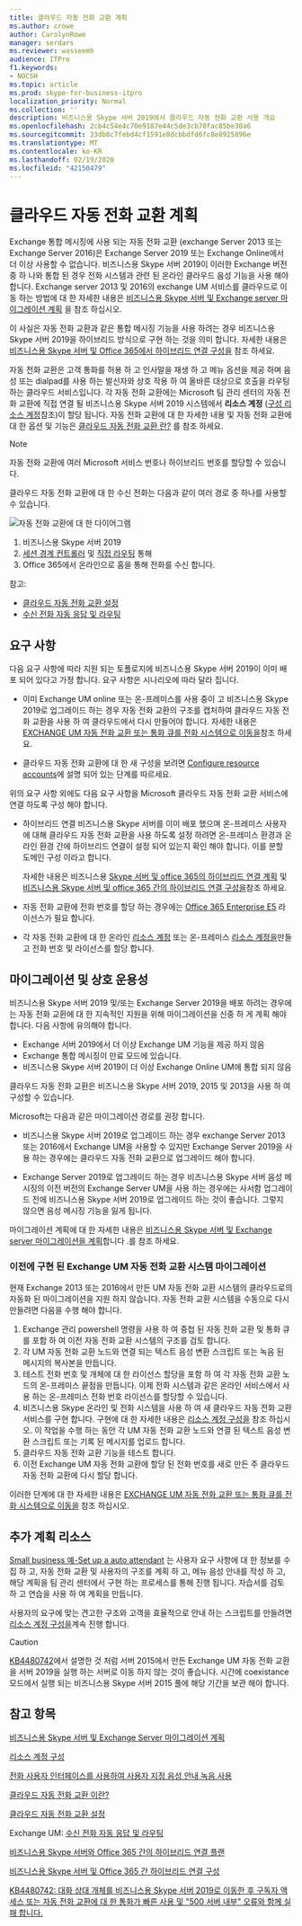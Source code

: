 ```yaml
---
title: 클라우드 자동 전화 교환 계획
ms.author: crowe
author: CarolynRowe
manager: serdars
ms.reviewer: wasseemh
audience: ITPro
f1.keywords:
- NOCSH
ms.topic: article
ms.prod: skype-for-business-itpro
localization_priority: Normal
ms.collection: ''
description: 비즈니스용 Skype 서버 2019에서 클라우드 자동 전화 교환 사용 개요
ms.openlocfilehash: 2cb4c54e4c70e9187e44c5de3cb70fac85be30a6
ms.sourcegitcommit: 33db8c7febd4cf1591e8dcbbdfd6fc8e8925896e
ms.translationtype: MT
ms.contentlocale: ko-KR
ms.lasthandoff: 02/19/2020
ms.locfileid: "42150479"
---
```

# <a name="plan-cloud-auto-attendants"></a>클라우드 자동 전화 교환 계획

Exchange 통합 메시징에 사용 되는 자동 전화 교환 (exchange Server 2013 또는 Exchange Server 2016)은 Exchange Server 2019 또는 Exchange Online에서 더 이상 사용할 수 없습니다. 비즈니스용 Skype 서버 2019이 이러한 Exchange 버전 중 하 나와 통합 된 경우 전화 시스템과 관련 된 온라인 클라우드 음성 기능을 사용 해야 합니다. Exchange server 2013 및 2016의 exchange UM 서비스를 클라우드로 이동 하는 방법에 대 한 자세한 내용은 [비즈니스용 Skype 서버 및 Exchange server 마이그레이션 계획](plan-um-migration.md) 을 참조 하십시오.

이 사실은 자동 전화 교환과 같은 통합 메시징 기능을 사용 하려는 경우 비즈니스용 Skype 서버 2019을 하이브리드 방식으로 구현 하는 것을 의미 합니다. 자세한 내용은 [비즈니스용 Skype 서버 및 Office 365에서 하이브리드 연결 구성을](configure-hybrid-connectivity.md) 참조 하세요.

자동 전화 교환은 고객 통화를 허용 하 고 인사말을 재생 하 고 메뉴 옵션을 제공 하며 음성 또는 dialpad를 사용 하는 발신자와 상호 작용 하 여 올바른 대상으로 호출을 라우팅하는 클라우드 서비스입니다. 각 자동 전화 교환에는 Microsoft 팀 관리 센터의 자동 전화 교환에 직접 연결 될 비즈니스용 Skype 서버 2019 시스템에서 **리소스 계정** ([구성 리소스 계정](configure-onprem-ra.md)참조)이 할당 됩니다. 자동 전화 교환에 대 한 자세한 내용 및 자동 전화 교환에 대 한 옵션 및 기능은 [클라우드 자동 전화 교환 란?](/SkypeForBusiness/what-is-phone-system-in-office-365/what-are-phone-system-auto-attendants.md) 를 참조 하세요.

> [!NOTE]
> 자동 전화 교환에 여러 Microsoft 서비스 번호나 하이브리드 번호를 할당할 수 있습니다.

클라우드 자동 전화 교환에 대 한 수신 전화는 다음과 같이 여러 경로 중 하나를 사용할 수 있습니다.

![자동 전화 교환에 대 한 다이어그램](../../SfBServer2019/media/AA-plan-concept.png)

1. 비즈니스용 Skype 서버 2019
2. [세션 경계 컨트롤러](/MicrosoftTeams/direct-routing-border-controllers.md) 및 [직접 라우팅](/MicrosoftTeams/direct-routing-plan.md) 통해
3. Office 365에서 온라인으로 홈을 통해 전화를 수신 합니다.

참고:

- [클라우드 자동 전화 교환 설정](/microsoftteams/create-a-phone-system-auto-attendant)
- [수신 전화 자동 응답 및 라우팅](https://docs.microsoft.com/exchange/voice-mail-unified-messaging/automatically-answer-and-route-calls/automatically-answer-and-route-calls)

## <a name="requirements"></a>요구 사항

다음 요구 사항에 따라 지원 되는 토폴로지에 비즈니스용 Skype 서버 2019이 이미 배포 되어 있다고 가정 합니다.  요구 사항은 시나리오에 따라 달라 집니다.

- 이미 Exchange UM online 또는 온-프레미스를 사용 중이 고 비즈니스용 Skype 2019로 업그레이드 하는 경우 자동 전화 교환의 구조를 캡처하여 클라우드 자동 전화 교환을 사용 하 여 클라우드에서 다시 만들어야 합니다. 자세한 내용은 [EXCHANGE UM 자동 전화 교환 또는 통화 큐를 전화 시스템으로 이동을](configure-onprem-ra.md#moving-an-exchange-um-auto-attendant-or-call-queue-to-phone-system)참조 하세요.

- 클라우드 자동 전화 교환에 대 한 새 구성을 보려면 [Configure resource accounts](configure-onprem-ra.md)에 설명 되어 있는 단계를 따르세요.

위의 요구 사항 외에도 다음 요구 사항을 Microsoft 클라우드 자동 전화 교환 서비스에 연결 하도록 구성 해야 합니다.

- 하이브리드 연결 비즈니스용 Skype 서버를 이미 배포 했으며 온-프레미스 사용자에 대해 클라우드 자동 전화 교환을 사용 하도록 설정 하려면 온-프레미스 환경과 온라인 환경 간에 하이브리드 연결이 설정 되어 있는지 확인 해야 합니다. 이를 분할 도메인 구성 이라고 합니다.

   자세한 내용은 비즈니스용 [Skype 서버 및 office 365의 하이브리드 연결 계획](plan-hybrid-connectivity.md) 및 [비즈니스용 Skype 서버 및 office 365 간의 하이브리드 연결 구성을](configure-hybrid-connectivity.md)참조 하세요.

- 자동 전화 교환에 전화 번호를 할당 하는 경우에는 [Office 365 Enterprise E5](/skypeforbusiness/skype-for-business-and-microsoft-teams-add-on-licensing/license-options-based-on-your-plan/office-365-enterprise-e5-with-audio-conferencing) 라이선스가 필요 합니다.
- 각 자동 전화 교환에 대 한 온라인 [리소스 계정](/MicrosoftTeams/manage-resource-accounts.md) 또는 온-프레미스 [리소스 계정을](configure-onprem-ra.md)만들고 전화 번호 및 라이선스를 할당 합니다. 

## <a name="migration-and-interoperability"></a>마이그레이션 및 상호 운용성

비즈니스용 Skype 서버 2019 및/또는 Exchange Server 2019을 배포 하려는 경우에는 자동 전화 교환에 대 한 지속적인 지원을 위해 마이그레이션을 신중 하 게 계획 해야 합니다. 다음 사항에 유의해야 합니다.

- Exchange 서버 2019에서 더 이상 Exchange UM 기능을 제공 하지 않음
- Exchange 통합 메시징이 만료 모드에 있습니다.
- 비즈니스용 Skype 서버 2019이 더 이상 Exchange Online UM에 통합 되지 않음

클라우드 자동 전화 교환은 비즈니스용 Skype 서버 2019, 2015 및 2013을 사용 하 여 구성할 수 있습니다.

Microsoft는 다음과 같은 마이그레이션 경로를 권장 합니다.

- 비즈니스용 Skype 서버 2019로 업그레이드 하는 경우 exchange Server 2013 또는 2016에서 Exchange UM을 사용할 수 있지만 Exchange Server 2019을 사용 하는 경우에는 클라우드 자동 전화 교환으로 업그레이드 해야 합니다.

- Exchange Server 2019로 업그레이드 하는 경우 비즈니스용 Skype 서버 음성 메시징의 이전 버전의 Exchange Server UM을 사용 하는 경우에는 사서함 업그레이드 전에 비즈니스용 Skype 서버 2019로 업그레이드 하는 것이 좋습니다.  그렇지 않으면 음성 메시징 기능을 잃게 됩니다.

마이그레이션 계획에 대 한 자세한 내용은 [비즈니스용 Skype 서버 및 Exchange server 마이그레이션을 계획](plan-um-migration.md)합니다 .를 참조 하세요.

### <a name="migrating-a-previously-implemented-exchange-um-auto-attendant-system"></a>이전에 구현 된 Exchange UM 자동 전화 교환 시스템 마이그레이션

현재 Exchange 2013 또는 2016에서 만든 UM 자동 전화 교환 시스템의 클라우드로의 자동화 된 마이그레이션을 지원 하지 않습니다. 자동 전화 교환 시스템을 수동으로 다시 만들려면 다음을 수행 해야 합니다.

1. Exchange 관리 powershell 명령을 사용 하 여 중첩 된 자동 전화 교환 및 통화 큐를 포함 하 여 이전 자동 전화 교환 시스템의 구조를 검토 합니다.  
2. 각 UM 자동 전화 교환 노드와 연결 되는 텍스트 음성 변환 스크립트 또는 녹음 된 메시지의 복사본을 만듭니다.
3. 테스트 전화 번호 및 개체에 대 한 라이선스 할당을 포함 하 여 각 자동 전화 교환 노드의 온-프레미스 끝점을 만듭니다. 이제 전화 시스템과 같은 온라인 서비스에서 사용 하는 온-프레미스 전화 번호 라이선스를 할당할 수 있습니다.
4. 비즈니스용 Skype 온라인 및 전화 시스템을 사용 하 여 새 클라우드 자동 전화 교환 서비스를 구현 합니다. 구현에 대 한 자세한 내용은 [리소스 계정 구성을](configure-onprem-ra.md) 참조 하십시오. 이 작업을 수행 하는 동안 각 UM 자동 전화 교환 노드와 연결 된 텍스트 음성 변환 스크립트 또는 기록 된 메시지를 업로드 합니다.
5. 클라우드 자동 전화 교환 기능을 테스트 합니다.
6. 이전 Exchange UM 자동 전화 교환에 할당 된 전화 번호를 새로 만든 주 클라우드 자동 전화 교환에 다시 할당 합니다.

이러한 단계에 대 한 자세한 내용은 [EXCHANGE UM 자동 전화 교환 또는 통화 큐를 전화 시스템으로 이동을](configure-onprem-ra.md#moving-an-exchange-um-auto-attendant-or-call-queue-to-phone-system) 참조 하십시오.

## <a name="additional-planning-resources"></a>추가 계획 리소스

[Small business 예-Set up a auto attendant](/microsoftteams/tutorial-org-aa) 는 사용자 요구 사항에 대 한 정보를 수집 하 고, 자동 전화 교환 및 사용자의 구조를 계획 하 고, 메뉴 음성 안내를 작성 하 고, 해당 계획을 팀 관리 센터에서 구현 하는 프로세스를 통해 진행 됩니다. 자습서를 검토 하 고 연습을 사용 하 여 계획을 만듭니다.

사용자의 요구에 맞는 견고한 구조와 고객을 효율적으로 안내 하는 스크립트를 만들려면 [리소스 계정 구성을](configure-onprem-ra.md)계속 진행 합니다.

> [!CAUTION]
> [KB4480742](https://support.microsoft.com/help/4480742/call-failures-and-500-server-internal-error-after-migration-to-2019)에서 설명한 것 처럼 서버 2015에서 만든 Exchange UM 자동 전화 교환을 서버 2019을 실행 하는 서버로 이동 하지 않는 것이 좋습니다. 시간에 coexistance 모드에서 실행 되는 비즈니스용 Skype 서버 2015 풀에 해당 기간을 보관 해야 합니다.

## <a name="see-also"></a>참고 항목

[비즈니스용 Skype 서버 및 Exchange Server 마이그레이션 계획](plan-um-migration.md)

[리소스 계정 구성](configure-onprem-ra.md)

[전화 사용자 인터페이스를 사용하여 사용자 지정 음성 안내 녹음 사용](https://docs.microsoft.com/exchange/voice-mail-unified-messaging/greetings-announcements-menus-and-prompts/enable-custom-prompt-recording)

[클라우드 자동 전화 교환 이란?](/SkypeForBusiness/what-is-phone-system-in-office-365/what-are-phone-system-auto-attendants)

[클라우드 자동 전화 교환 설정](/microsoftteams/create-a-phone-system-auto-attendant)

Exchange UM: [수신 전화 자동 응답 및 라우팅](https://docs.microsoft.com/exchange/voice-mail-unified-messaging/automatically-answer-and-route-calls/automatically-answer-and-route-calls)

[비즈니스용 Skype 서버와 Office 365 간의 하이브리드 연결 플랜](plan-hybrid-connectivity.md)

[비즈니스용 Skype 서버 및 Office 365 간 하이브리드 연결 구성](configure-hybrid-connectivity.md)

[KB4480742: 대화 상대 개체를 비즈니스용 Skype 서버 2019로 이동한 후 구독자 액세스 또는 자동 전화 교환에 대 한 통화가 빠른 사용 및 "500 서버 내부" 오류와 함께 실패 합니다.](https://support.microsoft.com/help/4480742/call-failures-and-500-server-internal-error-after-migration-to-2019)
